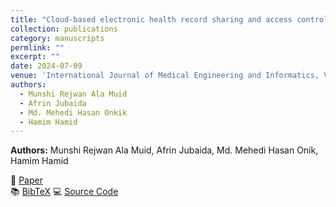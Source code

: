 ```yaml
---
title: "Cloud-based electronic health record sharing and access controlling blockchain architecture using data de-identification method"
collection: publications
category: manuscripts
permlink: ""
excerpt: ""
date: 2024-07-09
venue: 'International Journal of Medical Engineering and Informatics, Vol. 16, No. 4'
authors:
  - Munshi Rejwan Ala Muid
  - Afrin Jubaida
  - Md. Mehedi Hasan Onkik
  - Hamim Hamid
---
```

**Authors:** Munshi Rejwan Ala Muid, Afrin Jubaida, Md. Mehedi Hasan Onik, Hamim Hamid 


📄 [Paper](https://www.inderscienceonline.com/doi/abs/10.1504/IJMEI.2024.139883)  
📚 [BibTeX](http://rezwan-muid.github.io/files/cloud-blockchain.bib)
💻 [Source Code](https://github.com/Rezwan-Muid/Data-de-identification-of-data-in-a-docx-file)

